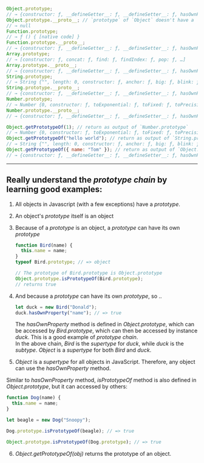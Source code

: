```javascript
Object.prototype;
// → {constructor: ƒ, __defineGetter__: ƒ, __defineSetter__: ƒ, hasOwnProperty: ƒ, __lookupGetter__: ƒ, …}
Object.prototype.__proto__; // `prototype` of `Object` doesn't have a `__proto__`
// → null
Function.prototype;
// → ƒ () { [native code] }
Function.prototype.__proto__;
// → {constructor: ƒ, __defineGetter__: ƒ, __defineSetter__: ƒ, hasOwnProperty: ƒ, __lookupGetter__: ƒ, …}
Array.prototype;
// → [constructor: ƒ, concat: ƒ, find: ƒ, findIndex: ƒ, pop: ƒ, …]
Array.prototype.__proto__;
// → {constructor: ƒ, __defineGetter__: ƒ, __defineSetter__: ƒ, hasOwnProperty: ƒ, __lookupGetter__: ƒ, …}
String.prototype;
// → String {"", length: 0, constructor: ƒ, anchor: ƒ, big: ƒ, blink: ƒ, …}
String.prototype.__proto__;
// → {constructor: ƒ, __defineGetter__: ƒ, __defineSetter__: ƒ, hasOwnProperty: ƒ, __lookupGetter__: ƒ, …}
Number.prototype;
// → Number {0, constructor: ƒ, toExponential: ƒ, toFixed: ƒ, toPrecision: ƒ, toString: ƒ, …}
Number.prototype.__proto__;
// → {constructor: ƒ, __defineGetter__: ƒ, __defineSetter__: ƒ, hasOwnProperty: ƒ, __lookupGetter__: ƒ, …}

Object.getPrototypeOf(1); // return as output of `Number.prototype`
// → Number {0, constructor: ƒ, toExponential: ƒ, toFixed: ƒ, toPrecision: ƒ, toString: ƒ, …}
Object.getPrototypeOf("hello world"); // return as output of `String.prototype`
// → String {"", length: 0, constructor: ƒ, anchor: ƒ, big: ƒ, blink: ƒ, …}
Object.getPrototypeOf({ name: "Tom" }); // return as output of `Object.prototype`
// → {constructor: ƒ, __defineGetter__: ƒ, __defineSetter__: ƒ, hasOwnProperty: ƒ, __lookupGetter__: ƒ, …}
```

---

## Really understand the _prototype chain_ by learning good examples:

1. All objects in Javascript (with a few exceptions) have a _prototype_.
2. An object's _prototype_ itself is an object
3. Because of a _prototype_ is an object, a _prototype_ can have its own _prototype_

   ```javascript
   function Bird(name) {
     this.name = name;
   }
   typeof Bird.prototype; // => object

   // The prototype of Bird.prototype is Object.prototype
   Object.prototype.isPrototypeOf(Bird.prototype);
   // returns true
   ```

4. And because a _prototype_ can have its own _prototype_, so ..
   ```javascript
   let duck = new Bird("Donald");
   duck.hasOwnProperty("name"); // => true
   ```
   The _hasOwnProperty_ method is defined in _Object.prototype_, which can be accessed
   by _Bird.prototype_, which can then be accessed by instance _duck_. This is a
   good example of _prototype chain_.  
   In the above chain, _Bird_ is the _supertype_ for _duck_, while _duck_ is the _subtype_.
   _Object_ is a _supertype_ for both _Bird_ and _duck_.
5. _Object_ is a _supertype_ for all objects in JavaScript. Therefore, any object
   can use the _hasOwnProperty_ method.

Similar to *hasOwnProperty* method, *isPrototypeOf* method is also defined in 
*Object.prototype*, but it can accessed by others: 

```javascript
function Dog(name) {
  this.name = name;
}

let beagle = new Dog("Snoopy");

Dog.prototype.isPrototypeOf(beagle); // => true

Object.prototype.isPrototypeOf(Dog.prototype); // => true
```
6. *Object.getPrototypeOf(obj)* returns the prototype of an object.